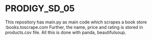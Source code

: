 # PRODIGY_SD_05

This repository has main.py as main code which scrapes a book store :books.toscrape.com
Further, the name, price and rating is stored in products.csv file.
All this is done with panda, beautifulsoup.
